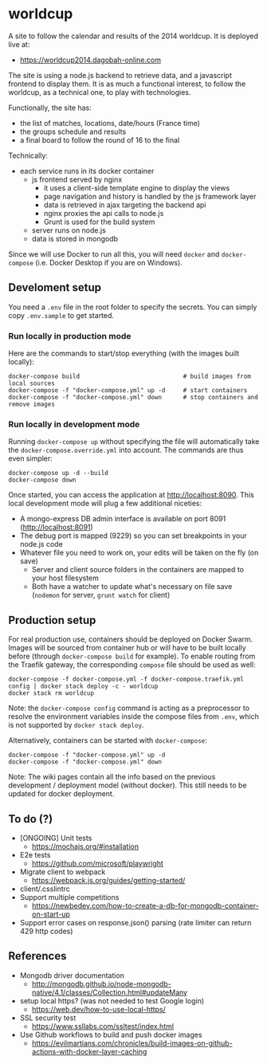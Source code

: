 # worldcup

A site to follow the calendar and results of the 2014 worldcup. It is deployed live at:

- <https://worldcup2014.dagobah-online.com>

The site is using a node.js backend to retrieve data, and a javascript frontend to display them. It is as much a functional interest, to follow the worldcup, as a technical one, to play with technologies.

Functionally, the site has:

- the list of matches, locations, date/hours (France time)
- the groups schedule and results
- a final board to follow the round of 16 to the final

Technically:

- each service runs in its docker container
  - js frontend served by nginx
    - it uses a client-side template engine to display the views
    - page navigation and history is handled by the js framework layer
    - data is retrieved in ajax targeting the backend api
    - nginx proxies the api calls to node.js
    - Grunt is used for the build system
  - server runs on node.js
  - data is stored in mongodb

Since we will use Docker to run all this, you will need `docker` and `docker-compose` (i.e. Docker Desktop if you are on Windows).

## Develoment setup

You need a `.env` file in the root folder to specify the secrets. You can simply copy `.env.sample` to get started.

### Run locally in production mode

Here are the commands to start/stop everything (with the images built locally):

    docker-compose build                             # build images from local sources
    docker-compose -f "docker-compose.yml" up -d     # start containers
    docker-compose -f "docker-compose.yml" down      # stop containers and remove images

### Run locally in development mode

Running `docker-compose up` without specifying the file will automatically take the `docker-compose.override.yml` into account. The commands are thus even simpler:

    docker-compose up -d --build
    docker-compose down

Once started, you can access the application at <http://localhost:8090>. This local development mode will plug a few additional niceties:

- A mongo-express DB admin interface is available on port 8091 (<http://localhost:8091>)
- The debug port is mapped (9229) so you can set breakpoints in your node.js code
- Whatever file you need to work on, your edits will be taken on the fly (on save)
  - Server and client source folders in the containers are mapped to your host filesystem
  - Both have a watcher to update what's necessary on file save (`nodemon` for server, `grunt watch` for client)

## Production setup

For real production use, containers should be deployed on Docker Swarm. Images will be sourced from container hub or will have to be built locally before (through `docker-compose build` for example). To enable routing from the Traefik gateway, the corresponding `compose` file should be used as well:

    docker-compose -f docker-compose.yml -f docker-compose.traefik.yml config | docker stack deploy -c - worldcup
    docker stack rm worldcup

Note: the `docker-compose config` command is acting as a preprocessor to resolve the environment variables inside the compose files from `.env`, which is not supported by `docker stack deploy`.

Alternatively, containers can be started with `docker-compose`:

    docker-compose -f "docker-compose.yml" up -d
    docker-compose -f "docker-compose.yml" down

Note: The wiki pages contain all the info based on the previous development / deployment model (without docker). This still needs to be updated for docker deployment.

## To do (?)

- [ONGOING] Unit tests
  - <https://mochajs.org/#installation>
- E2e tests
  - <https://github.com/microsoft/playwright>
- Migrate client to webpack
  - <https://webpack.js.org/guides/getting-started/>
- client/.csslintrc
- Support multiple competitions
  - <https://newbedev.com/how-to-create-a-db-for-mongodb-container-on-start-up>
- Support error cases on response.json() parsing (rate limiter can return 429 http codes)

## References

- Mongodb driver documentation
  - <http://mongodb.github.io/node-mongodb-native/4.1/classes/Collection.html#updateMany>
- setup local https? (was not needed to test Google login)
  - <https://web.dev/how-to-use-local-https/>
- SSL security test
  - <https://www.ssllabs.com/ssltest/index.html>
- Use Github workflows to build and push docker images
  - <https://evilmartians.com/chronicles/build-images-on-github-actions-with-docker-layer-caching>

